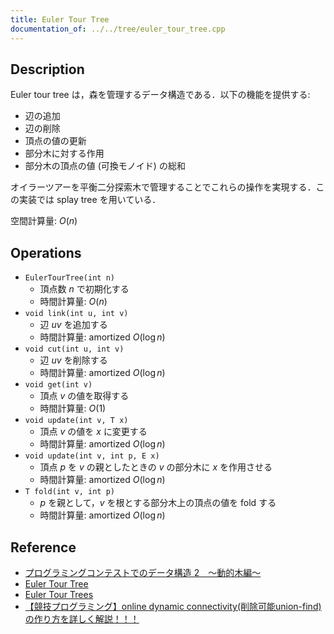 ```yaml
---
title: Euler Tour Tree
documentation_of: ../../tree/euler_tour_tree.cpp
---
```


## Description

Euler tour tree は，森を管理するデータ構造である．以下の機能を提供する:
- 辺の追加
- 辺の削除
- 頂点の値の更新
- 部分木に対する作用
- 部分木の頂点の値 (可換モノイド) の総和

オイラーツアーを平衡二分探索木で管理することでこれらの操作を実現する．この実装では splay tree を用いている．

空間計算量: $O(n)$

## Operations

- `EulerTourTree(int n)`
    - 頂点数 $n$ で初期化する
    - 時間計算量: $O(n)$
- `void link(int u, int v)`
    - 辺 $uv$ を追加する
    - 時間計算量: $\mathrm{amortized}\ O(\log n)$
- `void cut(int u, int v)`
    - 辺 $uv$ を削除する
    - 時間計算量: $\mathrm{amortized}\ O(\log n)$
- `void get(int v)`
    - 頂点 $v$ の値を取得する
    - 時間計算量: $O(1)$
- `void update(int v, T x)`
    - 頂点 $v$ の値を $x$ に変更する
    - 時間計算量: $\mathrm{amortized}\ O(\log n)$
- `void update(int v, int p, E x)`
    - 頂点 $p$ を $v$ の親としたときの $v$ の部分木に $x$ を作用させる
    - 時間計算量: $\mathrm{amortized}\ O(\log n)$
- `T fold(int v, int p)`
    - $p$ を親として，$v$ を根とする部分木上の頂点の値を fold する
    - 時間計算量: $\mathrm{amortized}\ O(\log n)$

## Reference

- [プログラミングコンテストでのデータ構造 2　～動的木編～](https://www.slideshare.net/iwiwi/2-12188845)
- [Euler Tour Tree](https://kopricky.github.io/code/DataStructure_OnGraph/euler_tour_tree.html)
- [Euler Tour Trees](https://web.stanford.edu/class/archive/cs/cs166/cs166.1146/lectures/04/Small04.pdf)
- [【競技プログラミング】online dynamic connectivity(削除可能union-find)の作り方を詳しく解説！！！](https://qiita.com/hotman78/items/78cd3aa50b05a57738d4)
